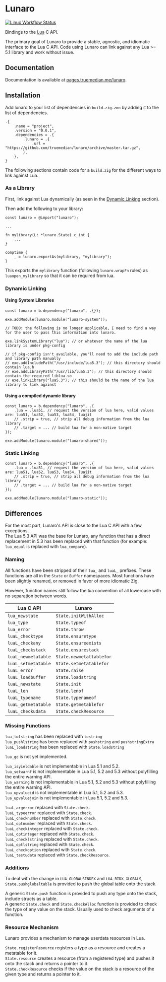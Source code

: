 
# Lunaro

[![Linux Workflow Status](https://img.shields.io/github/actions/workflow/status/truemedian/lunaro/linux.yml?style=for-the-badge&label=Linux)](https://github.com/truemedian/hzzp/actions/workflows/linux.yml)

Bindings to the [Lua](https://www.lua.org/) C API.

The primary goal of Lunaro to provide a stable, agnostic, and idiomatic interface to the Lua C API.
Code using Lunaro can link against any Lua >= 5.1 library and work without issue.

## Documentation

Documentation is available at [pages.truemedian.me/lunaro](https://pages.truemedian.me/lunaro/#A;lunaro).

## Installation

Add lunaro to your list of dependencies in `build.zig.zon` by adding it to the list of dependencies.

```zig
.{
    .name = "project",
    .version = "0.0.1",
    .dependencies = .{
        .lunaro = .{
            .url = "https://github.com/truemedian/lunaro/archive/master.tar.gz",
        },
    },
}
```

The following sections contain code for a `build.zig` for the different ways to link against Lua.

### As a Library

First, link against Lua dynamically (as seen in the [Dynamic Linking](#dynamic-linking) section).

Then add the following to your library:

```zig
const lunaro = @import("lunaro");

...

fn mylibrary(L: *lunaro.State) c_int {
    ...
}

comptime {
    _ = lunaro.exportAs(mylibrary, "mylibrary");
}
```

This exports the `mylibrary` function (following `lunaro.wrapFn` rules) as `luaopen_mylibrary` so that it can be required from lua.

### Dynamic Linking

#### Using System Libraries

```zig
const lunaro = b.dependency("lunaro", .{});

exe.addModule(lunaro.module("lunaro-system"));

// TODO: the following is no longer applicable, I need to find a way for the user to pass this information into lunaro.

exe.linkSystemLibrary("lua"); // or whatever the name of the lua library is under pkg-config

// if pkg-config isn't available, you'll need to add the include path and library path manually
// exe.addIncludePath("/usr/include/lua5.3"); // this directory should contain lua.h
// exe.addLibraryPath("/usr/lib/lua5.3"); // this directory should contain the required liblua.so
// exe.linkLibrary("lua5.3"); // this should be the name of the lua library to link against
```

#### Using a compiled dynamic library

```zig
const lunaro = b.dependency("lunaro", .{
    .lua = .lua51, // request the version of lua here, valid values are: lua51, lua52, lua53, lua54, luajit
    // .strip = true, // strip all debug information from the lua library
    // .target = ... // build lua for a non-native target
});

exe.addModule(lunaro.module("lunaro-shared"));
```

### Static Linking

```zig
const lunaro = b.dependency("lunaro", .{
    .lua = .lua51, // request the version of lua here, valid values are: lua51, lua52, lua53, lua54, luajit
    // .strip = true, // strip all debug information from the lua library
    // .target = ... // build lua for a non-native target
});

exe.addModule(lunaro.module("lunaro-static"));
```

## Differences

For the most part, Lunaro's API is close to the Lua C API with a few exceptions.  
The Lua 5.3 API was the base for Lunaro, any function that has a direct replacement in 5.3 has been replaced with that function (for example: `lua_equal` is replaced with `lua_compare`).

### Naming

All functions have been stripped of their `lua_` and `luaL_` prefixes. These functions are all in the `State` or `Buffer` namespaces.
Most functions have been slightly renamed, or removed in favor of more idiomatic Zig.  

However, function names still follow the lua convention of all lowercase with no separation between words.

| Lua C API           | Lunaro                   |
|---------------------|--------------------------|
| `lua_newstate`      | `State.initWithAlloc`    |
| `lua_type`          | `State.typeof`           |
| `lua_error`         | `State.throw`            |
| `luaL_checktype`    | `State.ensuretype`       |
| `luaL_checkany`     | `State.ensureexists`     |
| `luaL_checkstack`   | `State.ensurestack`      |
| `luaL_newmetatable` | `State.newmetattablefor` |
| `luaL_setmetatable` | `State.setmetatablefor`  |
| `luaL_error`        | `State.raise`            |
| `luaL_loadbuffer`   | `State.loadstring`       |
| `luaL_newstate`     | `State.init`             |
| `luaL_len`          | `State.lenof`            |
| `luaL_typename`     | `State.typenameof`       |
| `luaL_getmetatable` | `State.getmetablefor`    |
| `luaL_checkudata`   | `State.checkResource`    |

### Missing Functions

`lua_tolstring` has been replaced with `tostring`  
`lua_pushlstring` has been replaced with `pushstring` and `pushstringExtra`  
`luaL_loadstring` has been replaced with `State.loadstring`  

`lua_gc` is not yet implemented.  

`lua_isyieldable` is not implementable in Lua 5.1 and 5.2.  
`lua_setwarnf` is not implementable in Lua 5.1, 5.2 and 5.3 without polyfilling the entire warning API.  
`lua_warning` is not implementable in Lua 5.1, 5.2 and 5.3 without polyfilling the entire warning API.  
`lua_upvalueid` is not implementable in Lua 5.1, 5.2 and 5.3.  
`lua_upvaluejoin` is not implementable in Lua 5.1, 5.2 and 5.3.  

`luaL_argerror` replaced with `State.check`.  
`luaL_typeerror` replaced with `State.check`.  
`luaL_checknumber` replaced with `State.check`.  
`luaL_optnumber` replaced with `State.check`.  
`luaL_checkinteger` replaced with `State.check`.  
`luaL_optinteger` replaced with `State.check`.  
`luaL_checklstring` replaced with `State.check`.  
`luaL_optlstring` replaced with `State.check`.  
`luaL_checkoption` replaced with `State.check`.  
`luaL_testudata` replaced with `State.checkResource`.  

### Additions

To deal with the change in `LUA_GLOBALSINDEX` and `LUA_RIDX_GLOBALS`, `State.pushglobaltable` is provided to push the global table onto the stack.

A generic `State.push` function is provided to push any type onto the stack, include structs as a table.  
A generic `State.check` and `State.checkAlloc` function is provided to check the type of any value on the stack. Usually used to check arguments of a function.  

### Resource Mechanism

Lunaro provides a mechanism to manage userdata resources in Lua.

`State.registerResource` registers a type as a resource and creates a metatable for it.  
`State.resource` creates a resource (from a registered type) and pushes it onto the stack and returns a pointer to it.  
`State.checkResource` checks if the value on the stack is a resource of the given type and returns a pointer to it.  
